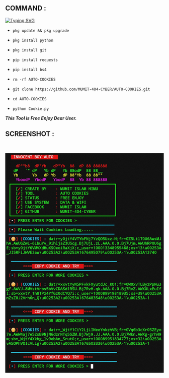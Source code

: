 ## COMMAND :

[![Typing SVG](https://readme-typing-svg.demolab.com?font=Fira+Code&pause=1000&color=FF2C10&background=31FF9400&width=435&lines=Unlimited+Auto+Cookies+Tool+Enjoy%F0%9F%A4%9F)](https://git.io/typing-svg)

* `pkg update && pkg upgrade`

* `pkg install python`

* `pkg install git`

* `pip install requests`

* `pip install bs4`

* `rm -rf AUTO-COOKIES`

* `git clone https://github.com/MUMIT-404-CYBER/AUTO-COOKIES.git`

* `cd AUTO-COOKIES`

* `python Cookie.py`



___This Tool is Free Enjoy Dear User.___</br>

## SCREENSHOT :
<br>
<p align="center">
<img src="__scr__/cookie.jpg"/>
</p>
